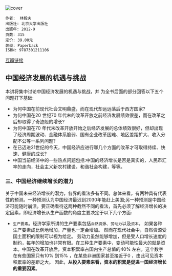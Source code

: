 ![cover](https://img3.doubanio.com/view/subject/l/public/s26544493.jpg)

    作者:  林毅夫 
    出版社: 北京大学出版社
    出版年: 2012-9
    页数: 315
    定价: 39.00元
    装帧: Paperback
    ISBN: 9787301211106

[豆瓣链接](https://book.douban.com/subject/11626951/)

## 中国经济发展的机遇与挑战
本讲将集中讨论中国经济发展的机遇与挑战，并 为全书后面的部分回答以下五个问题打下基础:

- 为何中国在前现代社会文明鼎盛，而在现代却远远落后于西方国家?
- 为何中国在20 世纪70 年代末的改革开放之前经济发展绩效很差，而在改革之后却取得了奇迹般的增长?
- 为何中国在70 年代末改革开放开始之后经济发展的总体绩效很好，但却出现了经济周期波动、金融体系脆弱、国有企业改革困难、地区差距扩大、收入分配不公等一系列问题?
- 在已迈进21世纪的今天，中国经济应进行哪几个方面的改革才可取得持续、快速、健康的成长?
- 中国当前经济中的一些热点问题包括:中国的经济增长是否是真实的，人民币汇率的走向，社会主义新农村建设，和谐社会构建，等等。

### 三、中国经济继续增长的潜力
关于中国未来经济增长的潜力，各界的看法多有不同。总体来看，有两种具有代表性的预测。一种预测认为中国经济最迟到2030年能赶上美国;另一种预测是中国经济可能随时崩溃。要正确看待这两种截然不同的看法，首先必须了解经济增长的决定因素，即经济增长从生产函数的角度主要决定于以下几个方面:

- `生产要素`。经济学家所讲的生产要素包括`自然资源`、`劳动力`以及`资本`。 如果各种生产要素成比例地增加，产量也一定会增加。 然而在现代社会中，自然资源受国土面积的限制可以视为给定。 劳动力虽然能够增加，但是受人口增长速度的制约，每年的增加也非常有限。在三种生产要素中，变动可能性最大的就是资本。中国在改革开放后，资本积累率占国内生产总值的40% 左右，这个数字在有些国家只有10% 到15% ，在某些非洲国家甚至接近于0 ，由此可见资本积累率的差距之大。 因此，**从投入要素来看，资本的积累是促进一国经济增长的重要因素**。






















